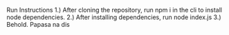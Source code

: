 Run Instructions
1.) After cloning the repository, run npm i in the cli to install node dependencies.
2.) After installing dependencies, run node index.js
3.) Behold. Papasa na dis